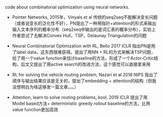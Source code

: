 code about combinatorial optimization using neural networks.

- Pointer Networks, 2015年，Vinyals et al
  传统的seq2seq不能解决变长问题（或者说变长的泛化性不好），PN提出了一种用指针+attention的形式来输出输入文本序列的概率分布（seq2seq中输出的是词汇表的概率分布），实验上作者尝试了去解决Convex Hull，TSP，Delaunay Triangulation的问题
  
- Neural Combinatorial Optimization with RL, Bello 2017 ICLR
  指出PN是用了label data，这东西很难获得。提出了用NN + RL的方式来解决TSP问题，给了用一个value function来估计baseline的方法，形成了一个Actor-Critic结构，后文又提出了用active search的改进方法，这个感觉可以直接拿来用
  
- RL for solving the vehicle routing problem, Nazari et al 2018 NIPS
  指出了顺序与输出结果应该是无关的，提出了embedding + attention的结构（但我没想明白为啥这够发一篇文章。。。）
  
- Attention, learn to solve routing problems, kool, 2019 ICLR
  提出了用Model based方法+ deterministic greedy rollout baseline的方法，比用value function更加高效
  
 
 
 



